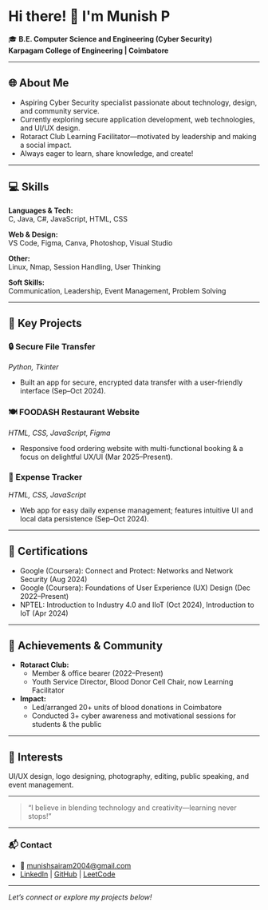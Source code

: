 # Hi there! 👋 I'm Munish P

🎓 **B.E. Computer Science and Engineering (Cyber Security)  
Karpagam College of Engineering | Coimbatore**

---

## 🌐 About Me
- Aspiring Cyber Security specialist passionate about technology, design, and community service.
- Currently exploring secure application development, web technologies, and UI/UX design.
- Rotaract Club Learning Facilitator—motivated by leadership and making a social impact.
- Always eager to learn, share knowledge, and create!
  
---

## 💻 Skills

**Languages & Tech:**  
C, Java, C#, JavaScript, HTML, CSS

**Web & Design:**  
VS Code, Figma, Canva, Photoshop, Visual Studio

**Other:**  
Linux, Nmap, Session Handling, User Thinking

**Soft Skills:**  
Communication, Leadership, Event Management, Problem Solving

---

## 🚀 Key Projects

### 🔒 Secure File Transfer
*Python, Tkinter*  
- Built an app for secure, encrypted data transfer with a user-friendly interface (Sep–Oct 2024).

### 🍽️ FOODASH Restaurant Website
*HTML, CSS, JavaScript, Figma*  
- Responsive food ordering website with multi-functional booking & a focus on delightful UX/UI (Mar 2025–Present).

### 💸 Expense Tracker
*HTML, CSS, JavaScript*  
- Web app for easy daily expense management; features intuitive UI and local data persistence (Sep–Oct 2024).

---

## 🏅 Certifications
- Google (Coursera): Connect and Protect: Networks and Network Security (Aug 2024)
- Google (Coursera): Foundations of User Experience (UX) Design (Dec 2022–Present)
- NPTEL: Introduction to Industry 4.0 and IIoT (Oct 2024), Introduction to IoT (Apr 2024)

---

## 🌟 Achievements & Community
- **Rotaract Club:**  
  - Member & office bearer (2022–Present)
  - Youth Service Director, Blood Donor Cell Chair, now Learning Facilitator
- **Impact:**  
  - Led/arranged 20+ units of blood donations in Coimbatore
  - Conducted 3+ cyber awareness and motivational sessions for students & the public

---

## 📸 Interests

UI/UX design, logo designing, photography, editing, public speaking, and event management.

---

> “I believe in blending technology and creativity—learning never stops!”

---

### 📬 Contact
- 📧 munishsairam2004@gmail.com  
- [LinkedIn](#) | [GitHub](#) | [LeetCode](#)

---

*Let’s connect or explore my projects below!*

